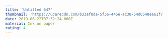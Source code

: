 ```yaml
---
title: 'Untitled 647'
thumbnail: 'https://ucarecdn.com/b33af8da-5f36-446e-ac38-54d0548ea61f/'
date: 2019-06-22T07:32:24.000Z
material: Ink on paper
rating: 4
---
```

